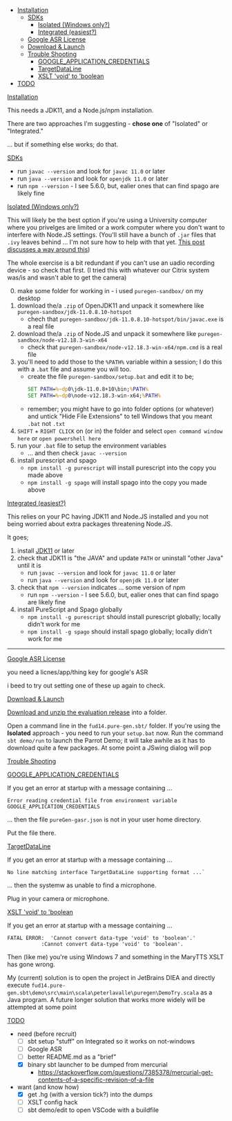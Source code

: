 
- [Installation](.#toc_3_1_0)
	- [SDKs](.#toc_11_2_1)
		- [Isolated (Windows only?)](.#toc_17_3_2)
		- [Integrated (easiest?)](.#toc_44_3_3)
	- [Google ASR License](.#toc_63_2_4)
	- [Download & Launch](.#toc_69_2_5)
	- [Trouble Shooting](.#toc_79_2_6)
		- [GOOGLE_APPLICATION_CREDENTIALS](.#toc_81_3_7)
		- [TargetDataLine](.#toc_93_3_8)
		- [XSLT 'void' to 'boolean](.#toc_105_3_9)
- [TODO](.#toc_119_1_10)

[Installation](#toc_3_1_0)

This needs a JDK11, and a Node.js/npm installation.

There are two approaches I'm suggesting - **chose one** of "Isolated" or "Integrated."

... but if something else works; do that.

[SDKs](#toc_11_2_1)

- run `javac --version` and look for `javac 11.0` or later
- run `java --version` and look for `openjdk 11.0` or later
- run `npm --version` - I see 5.6.0, but, ealier ones that can find spago are likely fine

[Isolated (Windows only?)](#toc_17_3_2)

This will likely be the best option if you're using a University computer where you privelges are limited or a work computer where you don't want to interfere with Node.JS settings.
(You'll still have a bunch of `.jar` files that `.ivy` leaves behind ... I'm not sure how to help with that yet. [This post discusses a way around this](https://stackoverflow.com/questions/3142856/how-to-configure-ivy-cache-directory-per-user-or-system-wide))

The whole exercise is a bit redundant if you can't use an uadio recording device - so check that first.
(I tried this with whatever our Citrix system was/is and wasn't able to get the camera)

0. make some folder for working in - i used `puregen-sandbox/` on my desktop
1. download the/a `.zip` of OpenJDK11 and unpack it somewhere like `puregen-sandbox/jdk-11.0.8.10-hotspot`
	- chech that `puregen-sandbox/jdk-11.0.8.10-hotspot/bin/javac.exe` is a real file
2. download the/a `.zip` of Node.JS and unpack it somewhere like `puregen-sandbox/node-v12.18.3-win-x64`
	- check that `puregen-sandbox/node-v12.18.3-win-x64/npm.cmd` is a real file
3. you'll need to add those to the `%PATH%` variable within a session; I do this with a `.bat` file and assume you will too.
	- create the file `puregen-sandbox/setup.bat` and edit it to be;
		```bat
		SET PATH=%~dp0\jdk-11.0.8+10\bin;%PATH%
		SET PATH=%~dp0\node-v12.18.3-win-x64;%PATH%
		```
	- remember; you might have to go into folder options (or whatever) and untick "Hide File Extensions" to tell Windows that you meant `.bat` not `.txt`
4. `SHIFT` + `RIGHT CLICK` on (or in) the folder and select `open command window here` or `open powershell here`
5. run your `.bat` file to setup the environment variables
	- ... and then check `javac --version`
6. install purescript and spago
	- `npm install -g purescript` will install purescript into the copy you made above
	- `npm install -g spago` will install spago into the copy you made above

[Integrated (easiest?)](#toc_44_3_3)

This relies on your PC having JDK11 and Node.JS installed and you not being worried about extra packages threatening Node.JS.

It goes;

1. install [JDK11]() or later
2. check that JDK11 is "the JAVA" and update `PATH` or uninstall "other Java" until it is
	- run `javac --version` and look for `javac 11.0` or later
	- run `java --version` and look for `openjdk 11.0` or later
3. check that `npm --version` indicates ... some version of npm
	- run `npm --version` - I see 5.6.0, but, ealier ones that can find spago are likely fine
4. install PureScript and Spago globally
	- `npm install -g purescript` should install purescript globally; locally didn't work for me
	- `npm install -g spago` should install spago globally; locally didn't work for me

----


[Google ASR License](#toc_63_2_4)

you need a licnes/app/thing key for google's ASR

i beed to try out setting one of these up again to check.

[Download & Launch](#toc_69_2_5)

[Download and unzip the evaluation release](https://github.com/g-pechorin/pure-gen/archive/evaluation.zip) into a folder.

Open a command line in the `fud14.pure-gen.sbt/` folder.
If you're using the **Isolated** approach - you need to run your `setup.bat` now.
Run the command `sbt demo/run` to launch the Parrot Demo; it will take awhile as it has to download quite a few packages.
At some point a JSwing dialog will pop


[Trouble Shooting](#toc_79_2_6)

[GOOGLE_APPLICATION_CREDENTIALS](#toc_81_3_7)

If you get an error at startup with a message containing ...

```
Error reading credential file from environment variable GOOGLE_APPLICATION_CREDENTIALS
```

... then the file `pureGen-gasr.json` is not in your user home directory.

Put the file there.

[TargetDataLine](#toc_93_3_8)

If you get an error at startup with a message containing ...

```
No line matching interface TargetDataLine supporting format ...`
```

... then the systemw as unable to find a microphone.

Plug in your camera or microphone.

[XSLT 'void' to 'boolean](#toc_105_3_9)

If you get an error at startup with a message containing ...

```
FATAL ERROR:  'Cannot convert data-type 'void' to 'boolean'.'
           :Cannot convert data-type 'void' to 'boolean'.
```

Then (like me) you're using Windows 7 and something in the MaryTTS XSLT has gone wrong.

My (current) solution is to open the project in JetBrains DIEA and directly execute `fud14.pure-gen.sbt\demo\src\main\scala\peterlavalle\puregen\DemoTry.scala` as a Java program.
A future longer solution that works more widely will be attempted at some point

[TODO](#toc_119_1_10)

- need (before recruit)
	- [ ] sbt setup "stuff" on Integrated so it works on not-windows
	- [ ] Google ASR
	- [ ] better README.md as a "brief"
	- [x] binary sbt launcher to be dumped from mercurial
		- https://stackoverflow.com/questions/7385378/mercurial-get-contents-of-a-specific-revision-of-a-file
- want (and know how)
	- [x] get .hg (with a version tick?) into the dumps
	- [ ] XSLT config hack
	- [ ] sbt demo/edit to open VSCode with a buildfile

